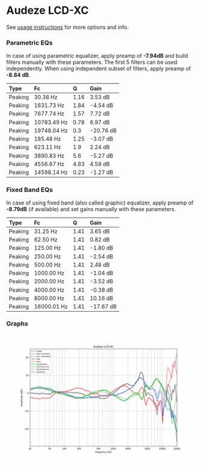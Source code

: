 # Audeze LCD-XC
See [usage instructions](https://github.com/jaakkopasanen/AutoEq#usage) for more options and info.

### Parametric EQs
In case of using parametric equalizer, apply preamp of **-7.94dB** and build filters manually
with these parameters. The first 5 filters can be used independently.
When using independent subset of filters, apply preamp of **-8.84 dB**.

| Type    | Fc          |    Q | Gain      |
|:--------|:------------|:-----|:----------|
| Peaking | 30.38 Hz    | 1.16 | 3.53 dB   |
| Peaking | 1631.73 Hz  | 1.84 | -4.54 dB  |
| Peaking | 7677.74 Hz  | 1.57 | 7.72 dB   |
| Peaking | 10783.49 Hz | 0.78 | 6.97 dB   |
| Peaking | 19748.04 Hz | 0.3  | -20.76 dB |
| Peaking | 185.48 Hz   | 1.25 | -3.07 dB  |
| Peaking | 623.11 Hz   | 1.9  | 2.24 dB   |
| Peaking | 3890.83 Hz  | 5.6  | -5.27 dB  |
| Peaking | 4556.67 Hz  | 4.83 | 4.58 dB   |
| Peaking | 14598.14 Hz | 0.23 | -1.27 dB  |

### Fixed Band EQs
In case of using fixed band (also called graphic) equalizer, apply preamp of **-8.79dB**
(if available) and set gains manually with these parameters.

| Type    | Fc          |    Q | Gain      |
|:--------|:------------|:-----|:----------|
| Peaking | 31.25 Hz    | 1.41 | 3.65 dB   |
| Peaking | 62.50 Hz    | 1.41 | 0.82 dB   |
| Peaking | 125.00 Hz   | 1.41 | -1.80 dB  |
| Peaking | 250.00 Hz   | 1.41 | -2.54 dB  |
| Peaking | 500.00 Hz   | 1.41 | 2.48 dB   |
| Peaking | 1000.00 Hz  | 1.41 | -1.04 dB  |
| Peaking | 2000.00 Hz  | 1.41 | -3.52 dB  |
| Peaking | 4000.00 Hz  | 1.41 | -0.38 dB  |
| Peaking | 8000.00 Hz  | 1.41 | 10.16 dB  |
| Peaking | 16000.01 Hz | 1.41 | -17.67 dB |

### Graphs
![](./Audeze%20LCD-XC.png)